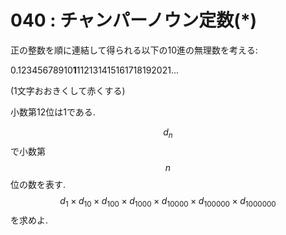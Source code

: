 # 040 : チャンパーノウン定数(\*)

正の整数を順に連結して得られる以下の10進の無理数を考える:

0.12345678910**1**112131415161718192021...

(1文字おおきくして赤くする)

小数第12位は1である.

$$d_n$$で小数第$$n$$位の数を表す. $$d_1 × d_{10} × d_{100} × d_{1000} × d_{10000} × d_{100000} × d_{1000000}$$ を求めよ.
